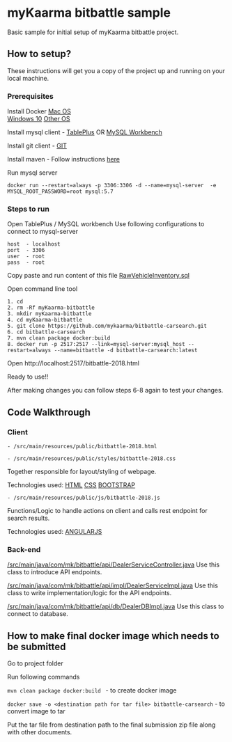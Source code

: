 # myKaarma bitbattle sample  
Basic sample for initial setup of myKaarma bitbattle project.

## How to setup? 
These instructions will get you a copy of the project up and running on your local machine.
### Prerequisites

Install Docker [Mac OS](https://docs.docker.com/docker-for-mac/install/)  
[Windows 10](https://docs.docker.com/docker-for-windows/install/)  [Other OS](https://docs.docker.com/install/#supported-platforms) 

Install mysql client - [TablePlus](https://tableplus.io/)  OR  [MySQL Workbench](https://dev.mysql.com/downloads/workbench/)

Install git client - [GIT](https://www.atlassian.com/git/tutorials/install-git)

Install maven - Follow instructions [here](https://www.baeldung.com/install-maven-on-windows-linux-mac)

Run mysql server

```
docker run --restart=always -p 3306:3306 -d --name=mysql-server  -e MYSQL_ROOT_PASSWORD=root mysql:5.7
```

### Steps to run
Open TablePlus / MySQL workbench
Use following configurations to connect to mysql-server
```
host  - localhost
port  - 3306
user  - root
pass  - root
```
Copy paste and run content of this file [RawVehicleInventory.sql](https://github.com/mykaarma/bitbattle-carsearch/blob/master/src/main/resources/schema/RawVehicleInventory.sql)

Open command line tool

```
1. cd
2. rm -Rf myKaarma-bitbattle
3. mkdir myKaarma-bitbattle
4. cd myKaarma-bitbattle
5. git clone https://github.com/mykaarma/bitbattle-carsearch.git
6. cd bitbattle-carsearch
7. mvn clean package docker:build 
8. docker run -p 2517:2517 --link=mysql-server:mysql_host --restart=always --name=bitbattle -d bitbattle-carsearch:latest
```

Open http://localhost:2517/bitbattle-2018.html

Ready to use!!

After making changes you can follow steps 6-8 again to test your changes.

## Code Walkthrough  
### Client 
```
- /src/main/resources/public/bitbattle-2018.html

- /src/main/resources/public/styles/bitbattle-2018.css
```
Together responsible for layout/styling of webpage.

Technologies used: [HTML](https://www.w3schools.com/html/) [CSS](https://www.w3schools.com/css/) [BOOTSTRAP](https://www.w3schools.com/bootstrap/) 

```
- /src/main/resources/public/js/bitbattle-2018.js
```
Functions/Logic to handle actions on client and calls rest endpoint for search results.

Technologies used: [ANGULARJS](https://www.w3schools.com/angular/) 
 


### Back-end

[/src/main/java/com/mk/bitbattle/api/DealerServiceController.java](https://github.com/mykaarma/bitbattle-carsearch/blob/master/src/main/java/com/mk/bitbattle/api/DealerServiceController.java)
Use this class to introduce API endpoints.

[/src/main/java/com/mk/bitbattle/api/impl/DealerServiceImpl.java](https://github.com/mykaarma/bitbattle-carsearch/blob/master/src/main/java/com/mk/bitbattle/api/impl/DealerServiceImpl.java)
Use this class to write implementation/logic for the API endpoints.

[/src/main/java/com/mk/bitbattle/api/db/DealerDBImpl.java](https://github.com/mykaarma/bitbattle-carsearch/blob/master/src/main/java/com/mk/bitbattle/api/db/DealerDBImpl.java)
Use this class to connect to database.


## How to make final docker image which needs to be submitted

Go to project folder

Run following commands

```mvn clean package docker:build ``` - to create docker image

```docker save -o <destination path for tar file> bitbattle-carsearch``` - to convert image to tar

Put the tar file from destination path to the final submission zip file along with other documents.
